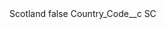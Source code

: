 <?xml version="1.0" encoding="UTF-8"?>
<CustomMetadata xmlns="http://soap.sforce.com/2006/04/metadata" xmlns:xsi="http://www.w3.org/2001/XMLSchema-instance" xmlns:xsd="http://www.w3.org/2001/XMLSchema">
    <label>Scotland</label>
    <protected>false</protected>
    <values>
        <field>Country_Code__c</field>
        <value xsi:type="xsd:string">SC</value>
    </values>
</CustomMetadata>
